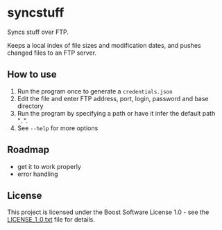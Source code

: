 # syncstuff

Syncs stuff over FTP.

Keeps a local index of file sizes and modification dates, and pushes changed files to an FTP server.

## How to use

1. Run the program once to generate a `credentials.json`
2. Edit the file and enter FTP address, port, login, password and base directory
3. Run the program by specifying a path or have it infer the default path "`.`".
4. See `--help` for more options

## Roadmap

* get it to work properly
* error handling

## License

This project is licensed under the Boost Software License 1.0 - see the [LICENSE_1_0.txt](LICENSE_1_0.txt) file for details.
